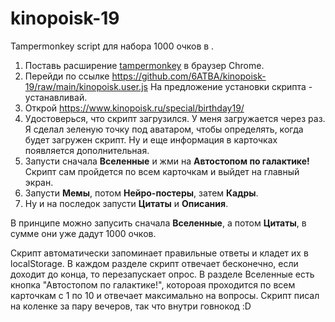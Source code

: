 # kinopoisk-19
Tampermonkey script для набора 1000 очков в .

1. Поставь расширение [tampermonkey](https://chrome.google.com/webstore/detail/tampermonkey/dhdgffkkebhmkfjojejmpbldmpobfkfo) в браузер Chrome.
2. Перейди по ссылке https://github.com/6ATBA/kinopoisk-19/raw/main/kinopoisk.user.js На предложение установки скрипта - устанавливай.
3. Открой https://www.kinopoisk.ru/special/birthday19/
4. Удостоверься, что скрипт загрузился. У меня загружается через раз. Я сделал зеленую точку под аватаром, чтобы определять, когда будет загружен скрипт. Ну и еще информация в карточках появляется дополнительная.
5. Запусти сначала **Вселенные** и жми на **Автостопом по галактике!** Скрипт сам пройдется по всем карточкам и выйдет на главный экран.
6. Запусти **Мемы**, потом **Нейро-постеры**, затем **Кадры**.
7. Ну и на последок запусти **Цитаты** и **Описания**.

В принципе можно запусить сначала **Вселенные**, а потом **Цитаты**, в сумме они уже дадут 1000 очков.


Скрипт автоматически запоминает правильные ответы и кладет их в localStorage.
В каждом разделе скрипт отвечает бесконечно, если доходит до конца, то перезапускает опрос.
В разделе Вселенные есть кнопка "Автостопом по галактике!", котороая проходится по всем карточкам с 1 по 10 и отвечает максимально на вопросы.
Скрипт писал на коленке за пару вечеров, так что внутри говнокод :D
